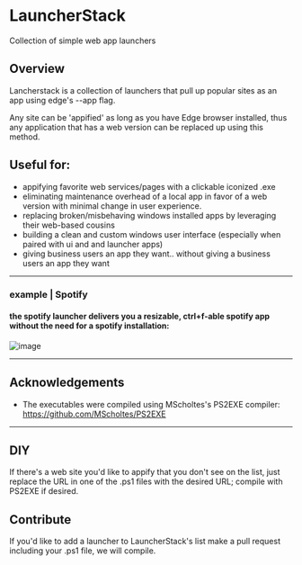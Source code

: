# LauncherStack
Collection of simple web app launchers 

## Overview

Lancherstack is a collection of launchers that pull up popular sites as an app using edge's --app flag.  
 
Any site can be 'appified' as long as you have Edge browser installed,
 thus any application that has a web version can be replaced up using this method.
 
## Useful for:
- appifying favorite web services/pages with a clickable iconized .exe
- eliminating maintenance overhead of a local app in favor of a web version with minimal change in user experience. 
- replacing broken/misbehaving windows installed apps by leveraging their web-based cousins
- building a clean and custom windows user interface (especially when paired with ui and and launcher apps)
- giving business users an app they want.. without giving a business users an app they want 

__________________

### example | Spotify 
#### the spotify launcher delivers you a resizable, ctrl+f-able spotify app without the need for a spotify installation:

![image](https://user-images.githubusercontent.com/43890114/142438545-d08e169f-3d4a-48ee-92db-bdbf6bcd03a9.png)



__________________

## Acknowledgements

- The executables were compiled using MScholtes's PS2EXE compiler: https://github.com/MScholtes/PS2EXE

__________________

## DIY

If there's a web site you'd like to appify that you don't see on the list, just replace the URL in one of the .ps1 files with the desired URL; compile with PS2EXE if desired.  

## Contribute 

If you'd like to add a launcher to LauncherStack's list make a pull request including your .ps1 file, we will compile. 
